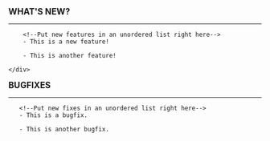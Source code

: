 <div class="whats-new-content">
    <div class="whats-new-content-header">
        <span style="margin-bottom: 0.1rem; font-weight: bold; font-size: 1.2em;">WHAT'S NEW?</span>
        <hr id="whats-new-content-header-hr">
        
        <!--Put new features in an unordered list right here-->
        - This is a new feature!
        
        - This is another feature!
        
    </div>
</div>
<div class="whats-new-fixes">
   <div class="whats-new-content-header">
       <span style="margin-bottom: 0.1rem; font-weight: bold; font-size: 1.2em;">BUGFIXES</span>
       <hr id="whats-new-fixes-header-hr">
       
       <!--Put new fixes in an unordered list right here-->
       - This is a bugfix.
       
       - This is another bugfix.
       
   </div>
</div>
